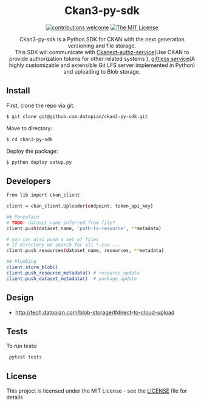 <div align="center">

# Ckan3-py-sdk

[![contributions welcome](https://img.shields.io/badge/contributions-welcome-brightgreen.svg?style=flat)](https://github.com/datopian/ckan3-py-sdk/issues)
[![The MIT License](https://img.shields.io/badge/license-MIT-blue.svg?style=flat-square)](http://opensource.org/licenses/MIT)


Ckan3-py-sdk is a Python SDK for CKAN with the next generation versioning and file storage.<br> This SDK will communicate with [Ckanext-authz-service](https://github.com/datopian/ckanext-authz-service)(Use CKAN to provide authorization tokens for other related systems
), [giftless service](https://github.com/datopian/giftless)(A highly customizable and extensible Git LFS server implemented in Python) and uploading to Blob storage.

</div>

## Install

First, clone the repo via git:

```bash
$ git clone git@github.com:datopian/ckan3-py-sdk.git
```

Move to directory:

```bash
$ cd ckan3-py-sdk
```
Deploy the package:

```bash
$ python deploy setup.py
```


## Developers
```bash
from lib import ckan_client

client = ckan_client.Uploader(endpoint, token_api_key)

## Porcelain
# TODO: dataset_name inferred from file?
client.push(dataset_name, 'path-to-resource', **metadata)

# you can also push a set of files
# if directory we search for all *.csv ...
client.push_resources(dataset_name, resources, **metadata)

## Plumbing
client.store_blob()
client.push_resource_metadata() # resource_update
client.push_dataset_metadata()  # package_update
```

## Design

- http://tech.datopian.com/blob-storage/#direct-to-cloud-upload

## Tests

To run tests:

```bash
 pytest tests
```

## License

This project is licensed under the MIT License - see the [LICENSE](License) file for details
